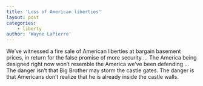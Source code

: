 ```yaml
---
title: 'Loss of American liberties'
layout: post
categories:
    - liberty
author: 'Wayne LaPierre'
---
```


We’ve witnessed a fire sale of American liberties at bargain basement prices, in return for the false promise of more security … The America being designed right now won’t resemble the America we’ve been defending … The danger isn’t that Big Brother may storm the castle gates. The danger is that Americans don’t realize that he is already inside the castle walls.